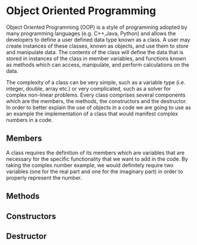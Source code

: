 # Object Oriented Programming

Object Oriented Programming (OOP) is a style of programming adopted by many programming languages (e.g. C++,Java, Python) and allows the developers to define a user defined data type known as a class. A user may create instances of these classes, known as objects, and use them to store and manipulate data. The contents of the class will define the data that is stored in instances of the class in member variables, and functions known as methods which can access, manipulate, and perform calculations on the data.

The complexity of a class can be very simple, such as a variable type (i.e. integer, double, array etc.) or very complicated, such as a solver for complex non-linear problems. Every class comprises several components which are the members, the methods, the constructors and the destructor. In order to better explain the use of objects in a code we are going to use as an example the implementation of a class that would manifest complex numbers in a code.

## Members

A class requires the definition of its members which are variables that are necessary for the specific functionality that we want to add in the code. By taking the complex number example, we would definitely require two variables (one for the real part and one for the imaginary part) in order to properly represent the number.

## Methods

## Constructors

## Destructor